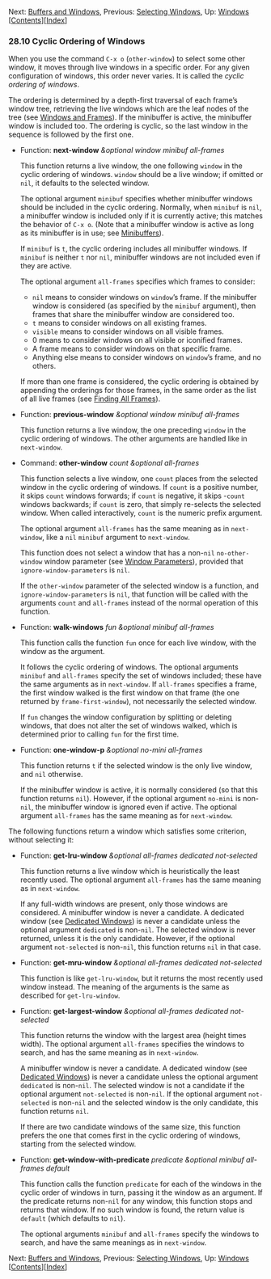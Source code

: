 <!-- This is the GNU Emacs Lisp Reference Manual
corresponding to Emacs version 27.2.

Copyright (C) 1990-1996, 1998-2021 Free Software Foundation,
Inc.

Permission is granted to copy, distribute and/or modify this document
under the terms of the GNU Free Documentation License, Version 1.3 or
any later version published by the Free Software Foundation; with the
Invariant Sections being "GNU General Public License," with the
Front-Cover Texts being "A GNU Manual," and with the Back-Cover
Texts as in (a) below.  A copy of the license is included in the
section entitled "GNU Free Documentation License."

(a) The FSF's Back-Cover Text is: "You have the freedom to copy and
modify this GNU manual.  Buying copies from the FSF supports it in
developing GNU and promoting software freedom." -->

<!-- Created by GNU Texinfo 6.7, http://www.gnu.org/software/texinfo/ -->

Next: [Buffers and Windows](Buffers-and-Windows.html), Previous: [Selecting Windows](Selecting-Windows.html), Up: [Windows](Windows.html)   \[[Contents](index.html#SEC_Contents "Table of contents")]\[[Index](Index.html "Index")]

### 28.10 Cyclic Ordering of Windows

When you use the command `C-x o`<!-- /@w --> (`other-window`) to select some other window, it moves through live windows in a specific order. For any given configuration of windows, this order never varies. It is called the *cyclic ordering of windows*.

The ordering is determined by a depth-first traversal of each frame’s window tree, retrieving the live windows which are the leaf nodes of the tree (see [Windows and Frames](Windows-and-Frames.html)). If the minibuffer is active, the minibuffer window is included too. The ordering is cyclic, so the last window in the sequence is followed by the first one.

*   Function: **next-window** *\&optional window minibuf all-frames*

    This function returns a live window, the one following `window` in the cyclic ordering of windows. `window` should be a live window; if omitted or `nil`, it defaults to the selected window.

    The optional argument `minibuf` specifies whether minibuffer windows should be included in the cyclic ordering. Normally, when `minibuf` is `nil`, a minibuffer window is included only if it is currently active; this matches the behavior of `C-x o`<!-- /@w -->. (Note that a minibuffer window is active as long as its minibuffer is in use; see [Minibuffers](Minibuffers.html)).

    If `minibuf` is `t`, the cyclic ordering includes all minibuffer windows. If `minibuf` is neither `t` nor `nil`, minibuffer windows are not included even if they are active.

    The optional argument `all-frames` specifies which frames to consider:

    *   `nil` means to consider windows on `window`’s frame. If the minibuffer window is considered (as specified by the `minibuf` argument), then frames that share the minibuffer window are considered too.
    *   `t` means to consider windows on all existing frames.
    *   `visible` means to consider windows on all visible frames.
    *   0 means to consider windows on all visible or iconified frames.
    *   A frame means to consider windows on that specific frame.
    *   Anything else means to consider windows on `window`’s frame, and no others.

    If more than one frame is considered, the cyclic ordering is obtained by appending the orderings for those frames, in the same order as the list of all live frames (see [Finding All Frames](Finding-All-Frames.html)).

<!---->

*   Function: **previous-window** *\&optional window minibuf all-frames*

    This function returns a live window, the one preceding `window` in the cyclic ordering of windows. The other arguments are handled like in `next-window`.

<!---->

*   Command: **other-window** *count \&optional all-frames*

    This function selects a live window, one `count` places from the selected window in the cyclic ordering of windows. If `count` is a positive number, it skips `count` windows forwards; if `count` is negative, it skips -`count` windows backwards; if `count` is zero, that simply re-selects the selected window. When called interactively, `count` is the numeric prefix argument.

    The optional argument `all-frames` has the same meaning as in `next-window`, like a `nil` `minibuf` argument to `next-window`.

    This function does not select a window that has a non-`nil` `no-other-window` window parameter (see [Window Parameters](Window-Parameters.html)), provided that `ignore-window-parameters` is `nil`.

    If the `other-window` parameter of the selected window is a function, and `ignore-window-parameters` is `nil`, that function will be called with the arguments `count` and `all-frames` instead of the normal operation of this function.

<!---->

*   Function: **walk-windows** *fun \&optional minibuf all-frames*

    This function calls the function `fun` once for each live window, with the window as the argument.

    It follows the cyclic ordering of windows. The optional arguments `minibuf` and `all-frames` specify the set of windows included; these have the same arguments as in `next-window`. If `all-frames` specifies a frame, the first window walked is the first window on that frame (the one returned by `frame-first-window`), not necessarily the selected window.

    If `fun` changes the window configuration by splitting or deleting windows, that does not alter the set of windows walked, which is determined prior to calling `fun` for the first time.

<!---->

*   Function: **one-window-p** *\&optional no-mini all-frames*

    This function returns `t` if the selected window is the only live window, and `nil` otherwise.

    If the minibuffer window is active, it is normally considered (so that this function returns `nil`). However, if the optional argument `no-mini` is non-`nil`, the minibuffer window is ignored even if active. The optional argument `all-frames` has the same meaning as for `next-window`.

The following functions return a window which satisfies some criterion, without selecting it:

*   Function: **get-lru-window** *\&optional all-frames dedicated not-selected*

    This function returns a live window which is heuristically the least recently used. The optional argument `all-frames` has the same meaning as in `next-window`.

    If any full-width windows are present, only those windows are considered. A minibuffer window is never a candidate. A dedicated window (see [Dedicated Windows](Dedicated-Windows.html)) is never a candidate unless the optional argument `dedicated` is non-`nil`. The selected window is never returned, unless it is the only candidate. However, if the optional argument `not-selected` is non-`nil`, this function returns `nil` in that case.

<!---->

*   Function: **get-mru-window** *\&optional all-frames dedicated not-selected*

    This function is like `get-lru-window`, but it returns the most recently used window instead. The meaning of the arguments is the same as described for `get-lru-window`.

<!---->

*   Function: **get-largest-window** *\&optional all-frames dedicated not-selected*

    This function returns the window with the largest area (height times width). The optional argument `all-frames` specifies the windows to search, and has the same meaning as in `next-window`.

    A minibuffer window is never a candidate. A dedicated window (see [Dedicated Windows](Dedicated-Windows.html)) is never a candidate unless the optional argument `dedicated` is non-`nil`. The selected window is not a candidate if the optional argument `not-selected` is non-`nil`. If the optional argument `not-selected` is non-`nil` and the selected window is the only candidate, this function returns `nil`.

    If there are two candidate windows of the same size, this function prefers the one that comes first in the cyclic ordering of windows, starting from the selected window.

<!---->

*   Function: **get-window-with-predicate** *predicate \&optional minibuf all-frames default*

    This function calls the function `predicate` for each of the windows in the cyclic order of windows in turn, passing it the window as an argument. If the predicate returns non-`nil` for any window, this function stops and returns that window. If no such window is found, the return value is `default` (which defaults to `nil`).

    The optional arguments `minibuf` and `all-frames` specify the windows to search, and have the same meanings as in `next-window`.

Next: [Buffers and Windows](Buffers-and-Windows.html), Previous: [Selecting Windows](Selecting-Windows.html), Up: [Windows](Windows.html)   \[[Contents](index.html#SEC_Contents "Table of contents")]\[[Index](Index.html "Index")]
